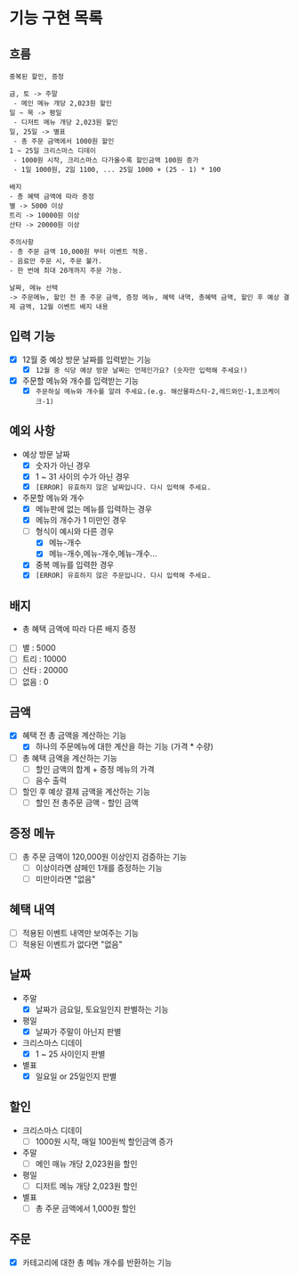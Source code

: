 # 기능 구현 목록

## 흐름

```
중복된 할인, 증정

금, 토 -> 주말
 - 메인 메뉴 개당 2,023원 할인
일 ~ 목 -> 평일
 - 디저트 메뉴 개당 2,023원 할인
일, 25일 -> 별표
 - 총 주문 금액에서 1000원 할인
1 ~ 25일 크리스마스 디데이
 - 1000원 시작, 크리스마스 다가올수록 할인금액 100원 증가
 - 1일 1000원, 2일 1100, ... 25일 1000 + (25 - 1) * 100
 
배지
- 총 혜택 금액에 따라 증정
별 -> 5000 이상
트리 -> 10000원 이상
산타 -> 20000원 이상

주의사항
- 총 주문 금액 10,000원 부터 이벤트 적용.
- 음료만 주문 시, 주문 불가.
- 한 번에 최대 20개까지 주문 가능.

날짜, 메뉴 선택 
-> 주문메뉴, 할인 전 총 주문 금액, 증정 메뉴, 혜택 내역, 총혜택 금액, 할인 후 예상 결제 금액, 12월 이벤트 배지 내용
```

## 입력 기능

- [x] 12월 중 예상 방문 날짜를 입력받는 기능
    - [x] `12월 중 식당 예상 방문 날짜는 언제인가요? (숫자만 입력해 주세요!)`
- [x] 주문할 메뉴와 개수를 입력받는 기능
    - [x] `주문하실 메뉴와 개수를 알려 주세요.(e.g. 해산물파스타-2,레드와인-1,초코케이크-1)`

## 예외 사항

- 예상 방문 날짜
    - [x] 숫자가 아닌 경우
    - [x] 1 ~ 31 사이의 수가 아닌 경우
    - [x] `[ERROR] 유효하지 않은 날짜입니다. 다시 입력해 주세요.`
- 주문할 메뉴와 개수
    - [x] 메뉴판에 없는 메뉴를 입력하는 경우
    - [x] 메뉴의 개수가 1 미만인 경우
    - [ ] 형식이 예시와 다른 경우
        - [x] 메뉴-개수
        - [x] 메뉴-개수,메뉴-개수,메뉴-개수...
    - [x] 중복 메뉴를 입력한 경우
    - [x] `[ERROR] 유효하지 않은 주문입니다. 다시 입력해 주세요.`

## 배지

- 총 혜택 금액에 따라 다른 배지 증정
- [ ] 별 : 5000
- [ ] 트리 : 10000
- [ ] 산타 : 20000
- [ ] 없음 : 0

## 금액

- [x] 혜택 전 총 금액을 계산하는 기능
    - [x] 하나의 주문메뉴에 대한 계산을 하는 기능 (가격 * 수량)
- [ ] 총 혜택 금액을 계산하는 기능
    - [ ] 할인 금액의 합계 + 증정 메뉴의 가격
    - [ ] 음수 출력
- [ ] 할인 후 예상 결제 금액을 계산하는 기능
    - [ ] 할인 전 총주문 금액 - 할인 금액

## 증정 메뉴

- [ ] 총 주문 금액이 120,000원 이상인지 검증하는 기능
    - [ ] 이상이라면 샴페인 1개를 증정하는 기능
    - [ ] 미만이라면 "없음"

## 혜택 내역

- [ ] 적용된 이벤트 내역만 보여주는 기능
- [ ] 적용된 이벤트가 없다면 "없음"

## 날짜

- 주말
    - [x] 날짜가 금요일, 토요일인지 판별하는 기능
- 평일
    - [x] 날짜가 주말이 아닌지 판별
- 크리스마스 디데이
    - [x] 1 ~ 25 사이인지 판별
- 별표
    - [x] 일요일 or 25일인지 판별

## 할인

- 크리스마스 디데이
    - [ ] 1000원 시작, 매일 100원씩 할인금액 증가
- 주말
    - [ ] 메인 매뉴 개당 2,023원을 할인
- 평일
    - [ ] 디저트 메뉴 개당 2,023원 할인
- 별표
    - [ ] 총 주문 금액에서 1,000원 할인

## 주문

- [x] 카테고리에 대한 총 메뉴 개수를 반환하는 기능
